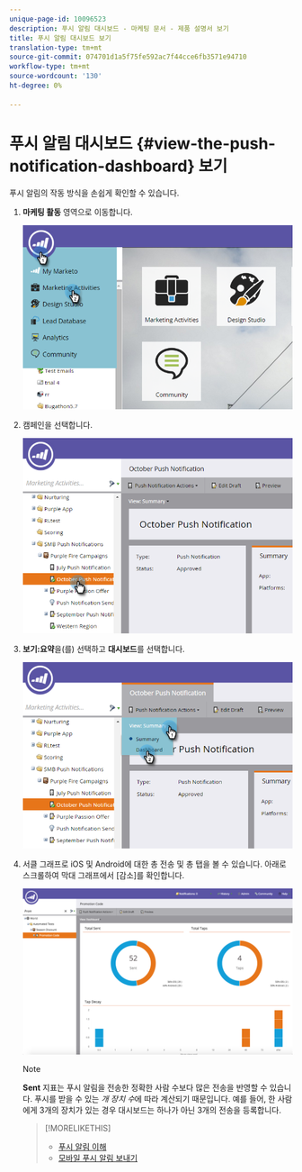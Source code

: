 ```yaml
---
unique-page-id: 10096523
description: 푸시 알림 대시보드 - 마케팅 문서 - 제품 설명서 보기
title: 푸시 알림 대시보드 보기
translation-type: tm+mt
source-git-commit: 074701d1a5f75fe592ac7f44cce6fb3571e94710
workflow-type: tm+mt
source-wordcount: '130'
ht-degree: 0%

---
```



# 푸시 알림 대시보드 {#view-the-push-notification-dashboard} 보기

푸시 알림의 작동 방식을 손쉽게 확인할 수 있습니다.

1. **마케팅 활동** 영역으로 이동합니다.

   ![](assets/image2015-12-11-12-3a57-3a48.png)

1. 캠페인을 선택합니다.

   ![](assets/image2015-12-11-13-3a1-3a56.png)

1. **보기:요약**&#x200B;을(를) 선택하고 **대시보드**&#x200B;를 선택합니다.

   ![](assets/image2015-12-11-13-3a4-3a23.png)

1. 서클 그래프로 iOS 및 Android에 대한 총 전송 및 총 탭을 볼 수 있습니다. 아래로 스크롤하여 막대 그래프에서 [감소]를 확인합니다.

   ![](assets/image2015-12-15-15-3a23-3a47.png)

   >[!NOTE]
   >
   >**Sent** 지표는 푸시 알림을 전송한 정확한 사람 수보다 많은 전송을 반영할 수 있습니다. 푸시를 받을 수 있는 *개 장치 수*&#x200B;에 따라 계산되기 때문입니다. 예를 들어, 한 사람에게 3개의 장치가 있는 경우 대시보드는 하나가 아닌 3개의 전송을 등록합니다.

   >[!MORELIKETHIS]
   >
   >
   >    
   >    
   >    * [푸시 알림 이해](understanding-push-notifications.md)
   >    * [모바일 푸시 알림 보내기](send-a-mobile-push-notification.md)


